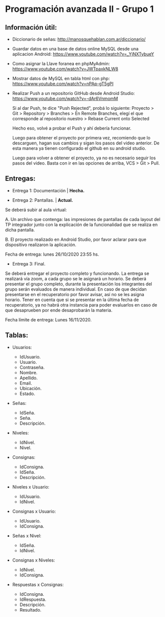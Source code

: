 # Programación avanzada  II - Grupo 1

## Información útil:

- Diccionario de señas: http://manosquehablan.com.ar/diccionario/

- Guardar datos en una base de datos online MySQL desde una aplicacion Android: https://www.youtube.com/watch?v=_YjNXTybueY

- Como asignar la Llave foranea en phpMyAdmin: https://www.youtube.com/watch?v=JWTpaxkNLW8

- Mostrar datos de MySQL en tabla html con php: https://www.youtube.com/watch?v=nPAp-gT5gPI

- Realizar Push a un repositorio GitHub desde Android Studio: https://www.youtube.com/watch?v=-dAr6VnmomM

  Si al dar Push, te dice "Push Rejected", probá lo siguiente:
  Proyecto > Git > Repository > Branches > En Remote Branches, elegí el que corresponde al repositorio nuestro > Rebase Current onto Selected

  Hecho eso, volvé a probar el Push y ahí debería funcionar.

  Luego para obtener el proyecto por primera vez,
  recomiendo que lo descarguen, hagan sus cambios y sigan los pasos del video anterior.
  De esta manera ya tienen configurado el github en su android studio.

  Luego para volver a obtener el proyecto, ya no es necesario seguir los pasos del video.
  Basta con ir en las opciones de arriba, VCS > Git > Pull.

## Entregas:

- Entrega 1: Documentación | **Hecha.**

- Entrega 2: Pantallas. | **Actual.**

Se deberá subir al aula virtual:

A.   Un archivo que contenga: las impresiones de pantallas de cada layout del TP integrador junto con la explicación de la funcionalidad que se realiza en dicha pantalla.

B.   El proyecto realizado en Android Studio, por favor aclarar para que dispositivo realizaron la aplicación.

Fecha de entrega: lunes 26/10/2020 23:55 hs.

- Entrega 3: Final.

Se deberá entregar el proyecto completo y funcionando. La entrega se realizará vía zoom, a cada grupo se le asignará un horario. Se deberá presentar el grupo completo, durante la presentación los integrantes del grupo serán evaluados de manera individual. En caso de que decidan presentarse en el recuperatorio por favor avisar, así no se les asigna horario. Tener en cuenta que si se presentar en la última fecha de recuperatorio, ya no habrá otra instancia para poder evaluarlos en caso de que desaprueben por ende desaprobarán la materia.

Fecha límite de entrega: Lunes 16/11/2020.

## Tablas:

- Usuarios:
  - IdUsuario.
  - Usuario.
  - Contraseña.
  - Nombre.
  - Apellido.
  - Email.
  - Ubicación.
  - Estado.
  
- Señas:
  - IdSeña.
  - Seña.
  - Descripción.
  
- Niveles:
  - IdNivel.
  - Nivel.
  
- Consignas:
  - IdConsigna.
  - IdSeña.
  - Descripción.
  
- Niveles x Usuario:
  - IdUsuario.
  - IdNivel.
  
- Consignas x Usuario:
  - IdUsuario.
  - IdConsigna.
  
- Señas x Nivel:
  - IdSeña.
  - IdNivel.
  
- Consignas x Niveles:
  - IdNivel.
  - IdConsigna.
  
- Respuestas x Consignas:
  - IdConsigna.
  - IdRespuesta.
  - Descripción.
  - Resultado.


